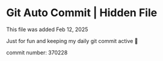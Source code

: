 # Git Auto Commit | Hidden File

This file was added Feb 12, 2025

Just for fun and keeping my daily git commit active 🤪

commit number: 370228
